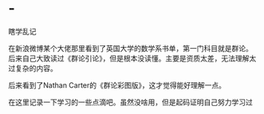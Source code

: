 # -
瞎学乱记

在新浪微博某个大佬那里看到了英国大学的数学系书单，第一门科目就是群论。
后来自己大致读过《群论引论》，但是根本没读懂。主要是资质太差，无法理解太过复杂的内容。


后来看到了Nathan Carter的《群论彩图版》，这才觉得能好理解一点。


在这里记录一下学习的一些点滴吧。虽然没啥用，但是起码证明自己努力学习过
